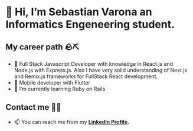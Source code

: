 # 👋 Hi, I’m Sebastian Varona an Informatics Engeneering student.
## My career path 🪨⛏
- 👀 Full Stack Javascript Developer with knowledge in React.js and Node.js with Express.js. Also I have very solid understanding of Next.js and Remix.js frameworks for FullStack React development.
- 📱 Mobile developer with Flutter
- 🌱 I’m currently learning Ruby on Rails
## Contact me 🙋‍♂️
- 📫 You can reach me from my **[LinkedIn Profile](https://www.linkedin.com/in/juansebasva1201).**
<!--- - 💞️ I’m looking to collaborate on ... --->

<!---
sebastianvarona/sebastianvarona is a ✨ special ✨ repository because its `README.md` (this file) appears on your GitHub profile.
You can click the Preview link to take a look at your changes.
--->
